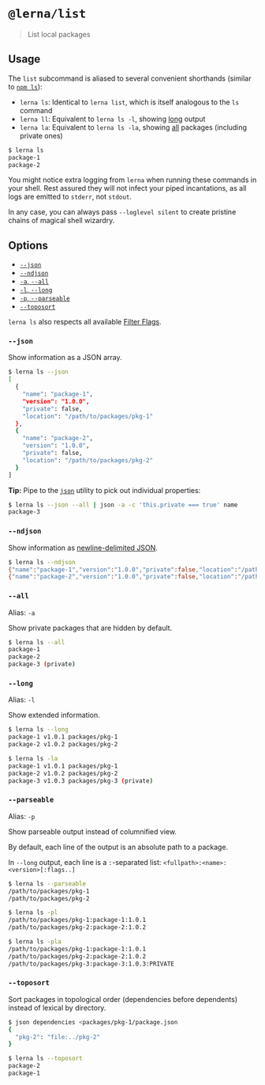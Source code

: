 # `@lerna/list`

> List local packages

## Usage

The `list` subcommand is aliased to several convenient shorthands (similar to [`npm ls`](https://docs.npmjs.com/cli/ls)):

- `lerna ls`: Identical to `lerna list`, which is itself analogous to the `ls` command
- `lerna ll`: Equivalent to `lerna ls -l`, showing [long](#--long) output
- `lerna la`: Equivalent to `lerna ls -la`, showing [all](#--all) packages (including private ones)

```sh
$ lerna ls
package-1
package-2
```

You might notice extra logging from `lerna` when running these commands in your shell.
Rest assured they will not infect your piped incantations,
as all logs are emitted to `stderr`, not `stdout`.

In any case, you can always pass `--loglevel silent` to create pristine chains of magical shell wizardry.

## Options

- [`--json`](#--json)
- [`--ndjson`](#--ndjson)
- [`-a`, `--all`](#--all)
- [`-l`, `--long`](#--long)
- [`-p`, `--parseable`](#--parseable)
- [`--toposort`](#--toposort)

`lerna ls` also respects all available [Filter Flags](https://www.npmjs.com/package/@lerna/filter-options).

### `--json`

Show information as a JSON array.

```sh
$ lerna ls --json
[
  {
    "name": "package-1",
    "version": "1.0.0",
    "private": false,
    "location": "/path/to/packages/pkg-1"
  },
  {
    "name": "package-2",
    "version": "1.0.0",
    "private": false,
    "location": "/path/to/packages/pkg-2"
  }
]
```

**Tip:** Pipe to the [`json`](http://trentm.com/json/) utility to pick out individual properties:

```sh
$ lerna ls --json --all | json -a -c 'this.private === true' name
package-3
```

### `--ndjson`

Show information as [newline-delimited JSON](http://ndjson.org).

```sh
$ lerna ls --ndjson
{"name":"package-1","version":"1.0.0","private":false,"location":"/path/to/packages/pkg-1"}
{"name":"package-2","version":"1.0.0","private":false,"location":"/path/to/packages/pkg-2"}
```

### `--all`

Alias: `-a`

Show private packages that are hidden by default.

```sh
$ lerna ls --all
package-1
package-2
package-3 (private)
```

### `--long`

Alias: `-l`

Show extended information.

```sh
$ lerna ls --long
package-1 v1.0.1 packages/pkg-1
package-2 v1.0.2 packages/pkg-2

$ lerna ls -la
package-1 v1.0.1 packages/pkg-1
package-2 v1.0.2 packages/pkg-2
package-3 v1.0.3 packages/pkg-3 (private)
```

### `--parseable`

Alias: `-p`

Show parseable output instead of columnified view.

By default, each line of the output is an absolute path to a package.

In `--long` output, each line is a `:`-separated list: `<fullpath>:<name>:<version>[:flags..]`

```sh
$ lerna ls --parseable
/path/to/packages/pkg-1
/path/to/packages/pkg-2

$ lerna ls -pl
/path/to/packages/pkg-1:package-1:1.0.1
/path/to/packages/pkg-2:package-2:1.0.2

$ lerna ls -pla
/path/to/packages/pkg-1:package-1:1.0.1
/path/to/packages/pkg-2:package-2:1.0.2
/path/to/packages/pkg-3:package-3:1.0.3:PRIVATE
```

### `--toposort`

Sort packages in topological order (dependencies before dependents) instead of lexical by directory.

```sh
$ json dependencies <packages/pkg-1/package.json
{
  "pkg-2": "file:../pkg-2"
}

$ lerna ls --toposort
package-2
package-1
```
